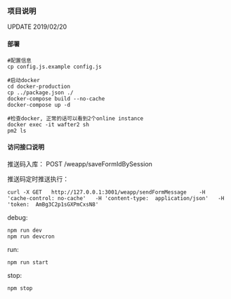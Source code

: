 
### 项目说明
UPDATE 2019/02/20

#### 部署
``` 
#配置信息
cp config.js.example config.js

#启动docker
cd docker-production
cp ../package.json ./
docker-compose build --no-cache
docker-compose up -d

#检查docker, 正常的话可以看到2个online instance
docker exec -it wafter2 sh
pm2 ls

```


#### 访问接口说明

推送码入库： POST /weapp/saveFormIdBySession

推送码定时推送执行：
```
curl -X GET   http://127.0.0.1:3001/weapp/sendFormMessage    -H 'cache-control: no-cache'   -H 'content-type:  application/json'   -H 'token:  AmBg3C2p1sGXPmCxsN8'
```

debug:
```
npm run dev
npm run devcron
```

run:
``` 
npm run start
```

stop:
``` 
npm stop
```
